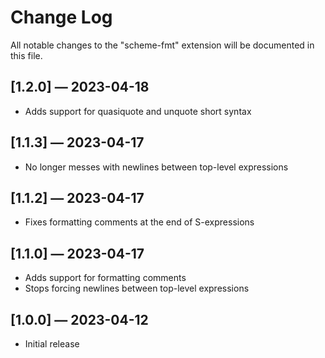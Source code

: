 # Change Log

All notable changes to the "scheme-fmt" extension will be documented in this
file.

## [1.2.0] — 2023-04-18

- Adds support for quasiquote and unquote short syntax

## [1.1.3] — 2023-04-17

- No longer messes with newlines between top-level expressions

## [1.1.2] — 2023-04-17

- Fixes formatting comments at the end of S-expressions

## [1.1.0] — 2023-04-17

- Adds support for formatting comments
- Stops forcing newlines between top-level expressions

## [1.0.0] — 2023-04-12

- Initial release
